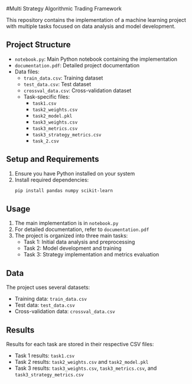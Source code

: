 #Multi Strategy Algorithmic Trading Framework

This repository contains the implementation of a machine learning project with multiple tasks focused on data analysis and model development.

## Project Structure

- `notebook.py`: Main Python notebook containing the implementation
- `documentation.pdf`: Detailed project documentation
- Data files:
  - `train_data.csv`: Training dataset
  - `test_data.csv`: Test dataset
  - `crossval_data.csv`: Cross-validation dataset
  - Task-specific files:
    - `task1.csv`
    - `task2_weights.csv`
    - `task2_model.pkl`
    - `task3_weights.csv`
    - `task3_metrics.csv`
    - `task3_strategy_metrics.csv`
    - `task_2.csv`

## Setup and Requirements

1. Ensure you have Python installed on your system
2. Install required dependencies:
   ```bash
   pip install pandas numpy scikit-learn
   ```

## Usage

1. The main implementation is in `notebook.py`
2. For detailed documentation, refer to `documentation.pdf`
3. The project is organized into three main tasks:
   - Task 1: Initial data analysis and preprocessing
   - Task 2: Model development and training
   - Task 3: Strategy implementation and metrics evaluation

## Data

The project uses several datasets:

- Training data: `train_data.csv`
- Test data: `test_data.csv`
- Cross-validation data: `crossval_data.csv`

## Results

Results for each task are stored in their respective CSV files:

- Task 1 results: `task1.csv`
- Task 2 results: `task2_weights.csv` and `task2_model.pkl`
- Task 3 results: `task3_weights.csv`, `task3_metrics.csv`, and `task3_strategy_metrics.csv`
